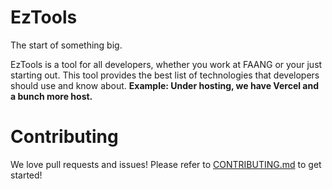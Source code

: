 # EzTools

The start of something big.

EzTools is a tool for all developers, whether you work at FAANG or your just starting out. This tool provides the best list of technologies that developers should use and know about. **Example: Under hosting, we have Vercel and a bunch more host.**

# Contributing

We love pull requests and issues! Please refer to [CONTRIBUTING.md](CONTRIBUTING.md) to get started!
